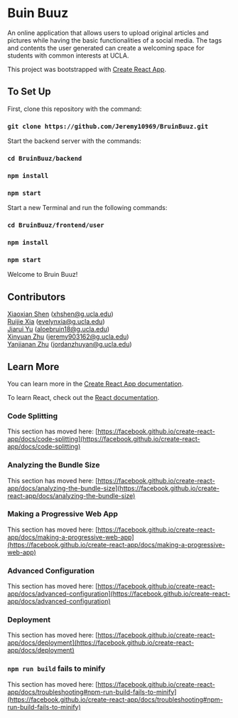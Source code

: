 # Buin Buuz

An online application that allows users to upload original articles and pictures while having the basic functionalities of a social media. The tags and contents the user generated can create a welcoming space for students with common interests at UCLA.

This project was bootstrapped with [Create React App](https://github.com/facebook/create-react-app).

## To Set Up

First, clone this repository with the command:

### `git clone https://github.com/Jeremy10969/BruinBuuz.git`

Start the backend server with the commands:

### `cd BruinBuuz/backend`
### `npm install`
### `npm start`

Start a new Terminal and run the following commands:

### `cd BruinBuuz/frontend/user`
### `npm install`
### `npm start`

Welcome to Bruin Buuz!

## Contributors

[Xiaoxian Shen](https://github.com/hercysn) (xhshen@g.ucla.edu) <br />
[Ruijie Xia](https://github.com/Evelyn406) (evelynxia@g.ucla.edu) <br />
[Jiarui Yu](https://github.com/jiaruiyu18) (aloebruin18@g.ucla.edu) <br />
[Xinyuan Zhu](https://github.com/Jeremy10969) (jeremy903162@g.ucla.edu) <br />
[Yanjianan Zhu](https://github.com/jordanzhuy) (jordanzhuyan@g.ucla.edu) <br />

## Learn More

You can learn more in the [Create React App documentation](https://facebook.github.io/create-react-app/docs/getting-started).

To learn React, check out the [React documentation](https://reactjs.org/).

### Code Splitting

This section has moved here: [https://facebook.github.io/create-react-app/docs/code-splitting](https://facebook.github.io/create-react-app/docs/code-splitting)

### Analyzing the Bundle Size

This section has moved here: [https://facebook.github.io/create-react-app/docs/analyzing-the-bundle-size](https://facebook.github.io/create-react-app/docs/analyzing-the-bundle-size)

### Making a Progressive Web App

This section has moved here: [https://facebook.github.io/create-react-app/docs/making-a-progressive-web-app](https://facebook.github.io/create-react-app/docs/making-a-progressive-web-app)

### Advanced Configuration

This section has moved here: [https://facebook.github.io/create-react-app/docs/advanced-configuration](https://facebook.github.io/create-react-app/docs/advanced-configuration)

### Deployment

This section has moved here: [https://facebook.github.io/create-react-app/docs/deployment](https://facebook.github.io/create-react-app/docs/deployment)

### `npm run build` fails to minify

This section has moved here: [https://facebook.github.io/create-react-app/docs/troubleshooting#npm-run-build-fails-to-minify](https://facebook.github.io/create-react-app/docs/troubleshooting#npm-run-build-fails-to-minify)
